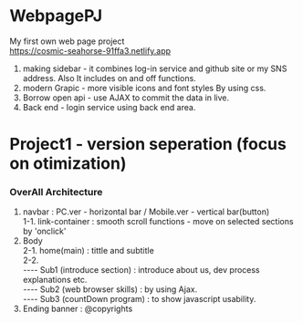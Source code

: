 # WebpagePJ
My first own web page project<br>
https://cosmic-seahorse-91ffa3.netlify.app<br>
1. making sidebar - it combines log-in service and github site or my SNS address. Also It includes on and off functions.
2. modern Grapic - more visible icons and font styles By using css.
3. Borrow open api - use AJAX to commit the data in live.
4. Back end - login service using back end area.<br>

# Project1 - version seperation (focus on otimization)
### OverAll Architecture
1. navbar : PC.ver - horizontal bar / Mobile.ver - vertical bar(button) <br>
1-1. link-container : smooth scroll functions - move on selected sections by 'onclick' <br>
2. Body<br>
2-1. home(main) : tittle and subtitle<br>
2-2.<br>
---- Sub1 (introduce section) : introduce about us, dev process explanations etc.<br>
---- Sub2 (web browser skills) : by using Ajax.<br>
---- Sub3 (countDown program) : to show javascript usability.<br>
3. Ending banner : @copyrights
